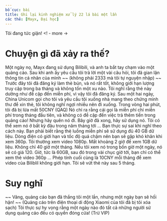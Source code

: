 ```yaml
---
bố cục: bài
title: Ghi lại kinh nghiệm xử lý 22 lá bài một lần
các thẻ: [Mayx, Đại học]
---
```


Tôi đang tức giận! <! - more ->

# Chuyện gì đã xảy ra thế?
Một ngày nọ, Mayx đang sử dụng Bilibili, và anh ta bắt tay chạm vào một quảng cáo. Sau khi anh ấy yêu cầu tôi trả lời một vài câu hỏi, tôi đã gian lận thông tin cá nhân của mình ~~ (không phải 2333 mà tôi tự nguyện nhập) ~~
Trước đây tôi đã đăng ký làm thẻ bún, và nó rất tốt, không giới hạn lượng truy cập trong ba tháng và không tốn một xu nào. Tôi nghĩ rằng thẻ này dường như đề cập đến miễn phí, vì vậy tôi đã đăng ký.
Sau một hai ngày, China Unicom gọi cho tôi và yêu cầu tôi xuống nhà mang theo chứng minh thư để xin thẻ, tôi không nghĩ ngợi nhiều nên đi xuống.
Trong vòng hai phút, tôi đã bị lừa mất 50CNY (QAQ)
Nó chỉ ra rằng cái gọi là miễn phí chỉ miễn phí trong tháng đầu tiên, và không có đề cập đến việc trả thêm tiền trong quảng cáo!
Nhưng hãy quên nó đi. Bây giờ đã xong, hãy sử dụng nó. Tôi có thể xem nó ở bất kỳ đâu trong năm tháng tới ... Bạn thực sự sai khi nghĩ theo cách này. Bạn phải biết rằng thẻ luồng miễn phí sẽ sử dụng đủ 40 GB dữ liệu. Dòng điện có giới hạn và tốc độ quá chậm nên bạn sẽ gặp khó khăn khi xem 360p. Tôi thường xem video 1080p. Mất khoảng 2 giờ để xem 1GB dữ liệu. Không chỉ 40 giờ một tháng. Nếu tôi xem nó trong bốn giờ một ngày, nó sẽ có giá 120. Giờ, tức là 60GB, sau đó trong vài chục giờ tới, bạn chỉ có thể xem thẻ video 360p ...
Phép tính cuối cùng là 10CNY mỗi tháng để xem video của Biliblil không giới hạn. Tôi sẽ vứt thẻ này sau 5 tháng.

# Suy nghĩ
~~ Vâng, quảng cáo bạn đã thắng tôi một lần, nhưng một ngày bạn sẽ hối hận! ~~ (Quảng cáo trên điện thoại di động Xiaomi của tôi đã bị tôi xóa sạch)
Tôi thực sự hy vọng rằng một ngày nào đó tất cả những người sử dụng quảng cáo đều có quyền đóng cửa! (Trừ VIP)

